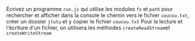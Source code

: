 Écrivez un programme `run.js` qui utilise les modules `fs` et `path` pour rechercher et afficher dans la console le chemin vers le fichier `coucou.txt`, créer un dossier `jtutu` et y copier le fichier `coucou.txt`
Pour la lecture et l'écriture d'un fichier, on utilisera les méthodes `createReadStream`et `createWriteStream`